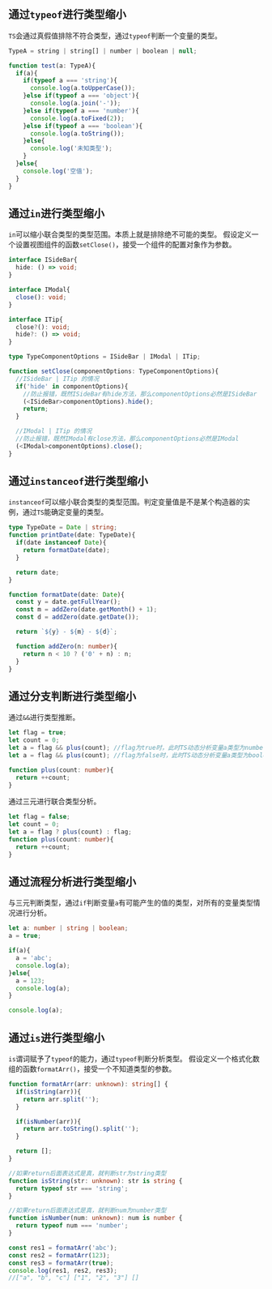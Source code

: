 ## 通过`typeof`进行类型缩小
`TS`会通过真假值排除不符合类型，通过`typeof`判断一个变量的类型。 
```ts
TypeA = string | string[] | number | boolean | null;

function test(a: TypeA){
  if(a){
    if(typeof a === 'string'){
      console.log(a.toUpperCase());
    }else if(typeof a === 'object'){
      console.log(a.join('-'));
    }else if(typeof a === 'number'){
      console.log(a.toFixed(2));
    }else if(typeof a === 'boolean'){
      console.log(a.toString());
    }else{
      console.log('未知类型');
    }
  }else{
    console.log('空值');
  }
}
```

## 通过`in`进行类型缩小
`in`可以缩小联合类型的类型范围。本质上就是排除绝不可能的类型。 假设定义一个设置视图组件的函数`setClose()`，接受一个组件的配置对象作为参数。
```ts
interface ISideBar{
  hide: () => void;
}

interface IModal{
  close(): void;
}

interface ITip{
  close?(): void;
  hide?: () => void;
}

type TypeComponentOptions = ISideBar | IModal | ITip;

function setClose(componentOptions: TypeComponentOptions){
  //ISideBar | ITip 的情况
  if('hide' in componentOptions){
    //防止报错，既然ISideBar有hide方法，那么componentOptions必然是ISideBar
    (<ISideBar>componentOptions).hide();
    return;
  }

  //IModal | ITip 的情况
  //防止报错，既然IModal有close方法，那么componentOptions必然是IModal
  (<IModal>componentOptions).close(); 
}
```

## 通过`instanceof`进行类型缩小
`instanceof`可以缩小联合类型的类型范围。判定变量值是不是某个构造器的实例，通过`TS`能确定变量的类型。
```ts
type TypeDate = Date | string;
function printDate(date: TypeDate){
  if(date instanceof Date){
    return formatDate(date);
  }

  return date;
}

function formatDate(date: Date){
  const y = date.getFullYear();
  const m = addZero(date.getMonth() + 1);
  const d = addZero(date.getDate());

  return `${y} - ${m} - ${d}`;

  function addZero(n: number){
    return n < 10 ? ('0' + n) : n;
  }
}
```

## 通过分支判断进行类型缩小
通过`&&`进行类型推断。
```ts
let flag = true;
let count = 0;
let a = flag && plus(count); //flag为true时，此时TS动态分析变量a类型为number
let a = flag && plus(count); //flag为false时，此时TS动态分析变量a类型为boolean

function plus(count: number){
  return ++count;
}
```

通过三元进行联合类型分析。
```ts
let flag = false;
let count = 0;
let a = flag ? plus(count) : flag;
function plus(count: number){
  return ++count;
}
```

## 通过流程分析进行类型缩小
与三元判断类型，通过`if`判断变量`a`有可能产生的值的类型，对所有的变量类型情况进行分析。
```ts
let a: number | string | boolean;
a = true;

if(a){
  a = 'abc';
  console.log(a);
}else{
  a = 123;
  console.log(a);
}

console.log(a);
```

## 通过`is`进行类型缩小
`is`谓词赋予了`typeof`的能力，通过`typeof`判断分析类型。
假设定义一个格式化数组的函数`formatArr()`，接受一个不知道类型的参数。
```ts
function formatArr(arr: unknown): string[] {
  if(isString(arr)){
    return arr.split('');
  }

  if(isNumber(arr)){
    return arr.toString().split('');
  }

  return [];
}

//如果return后面表达式是真，就判断str为string类型
function isString(str: unknown): str is string {
  return typeof str === 'string';
}

//如果return后面表达式是真，就判断num为number类型
function isNumber(num: unknown): num is number {
  return typeof num === 'number';
}

const res1 = formatArr('abc');
const res2 = formatArr(123);
const res3 = formatArr(true);
console.log(res1, res2, res3);
//["a", "b", "c"] ["1", "2", "3"] [] 
```